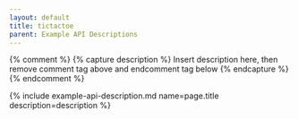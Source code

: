```yaml
---
layout: default
title: tictactoe
parent: Example API Descriptions
---
```


{% comment %}
{% capture description %}
Insert description here, then remove comment tag above and endcomment tag below
{% endcapture %}
{% endcomment %}

{% include example-api-description.md name=page.title description=description %}
